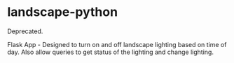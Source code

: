 # landscape-python

Deprecated. 

Flask App - Designed to turn on and off landscape lighting based on time of day. Also allow queries to get status of the lighting and change lighting.
